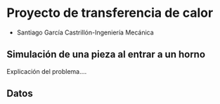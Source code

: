 # Proyecto de transferencia de calor

- Santiago García Castrillón-Ingeniería Mecánica

## Simulación de una pieza al entrar a un horno


Explicación del problema....

## Datos


    